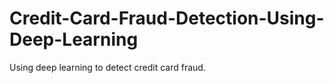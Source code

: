 # Credit-Card-Fraud-Detection-Using-Deep-Learning
Using deep learning to detect credit card fraud.  
